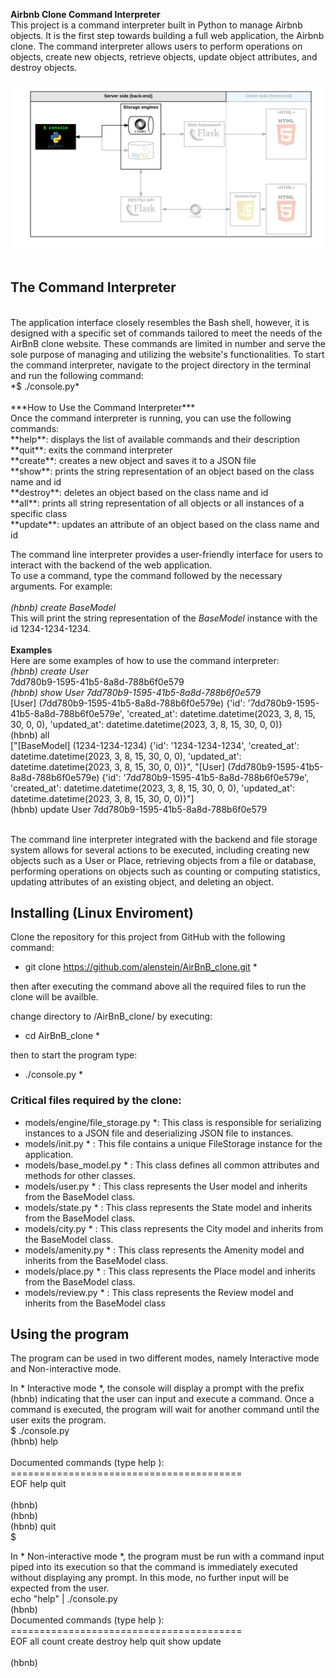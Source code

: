 **Airbnb Clone Command Interpreter**
<br>
This project is a command interpreter built in Python to manage Airbnb objects. It is the first step towards building a full web application, the Airbnb clone. The command interpreter allows users to perform operations on objects, create new objects, retrieve objects, update object attributes, and destroy objects.

![Alt](airbnb_project_outliine.png "Project Outline")<br>
<br>
## The Command Interpreter 
<br>
The application interface closely resembles the Bash shell, however, it is designed with a specific set of commands tailored to meet the needs of the AirBnB clone website. These commands are limited in number and serve the sole purpose of managing and utilizing the website's functionalities.
To start the command interpreter, navigate to the project directory in the terminal and run the following command:
<br>
*$ ./console.py*
<br>
<br>***How to Use the Command Interpreter***
<br>
Once the command interpreter is running, you can use the following commands:
<br>
**help**: displays the list of available commands and their description<br>
**quit**: exits the command interpreter<br>
**create**: creates a new object and saves it to a JSON file<br>
**show**: prints the string representation of an object based on the class name and id<br>
**destroy**: deletes an object based on the class name and id<br>
**all**: prints all string representation of all objects or all instances of a specific class<br>
**update**: updates an attribute of an object based on the class name and id<br>

The command line interpreter provides a user-friendly interface for users to interact with the backend of the web application.
<br>
To use a command, type the command followed by the necessary arguments. For example:<br>
<br>
*(hbnb) create BaseModel*
<br>This will print the string representation of the *BaseModel* instance with the id 1234-1234-1234.
<br>
<br>**Examples**<br>
Here are some examples of how to use the command interpreter:<br>
*(hbnb) create User<br>*
7dd780b9-1595-41b5-8a8d-788b6f0e579<br>
*(hbnb) show User 7dd780b9-1595-41b5-8a8d-788b6f0e579*<br>
[User] (7dd780b9-1595-41b5-8a8d-788b6f0e579e) {'id': '7dd780b9-1595-41b5-8a8d-788b6f0e579e', 'created_at': datetime.datetime(2023, 3, 8, 15, 30, 0, 0), 'updated_at': datetime.datetime(2023, 3, 8, 15, 30, 0, 0)}
<br>(hbnb) all<br>
["[BaseModel] (1234-1234-1234) {'id': '1234-1234-1234', 'created_at': datetime.datetime(2023, 3, 8, 15, 30, 0, 0), 'updated_at': datetime.datetime(2023, 3, 8, 15, 30, 0, 0)}", "[User] (7dd780b9-1595-41b5-8a8d-788b6f0e579e) {'id': '7dd780b9-1595-41b5-8a8d-788b6f0e579e', 'created_at': datetime.datetime(2023, 3, 8, 15, 30, 0, 0), 'updated_at': datetime.datetime(2023, 3, 8, 15, 30, 0, 0)}"]<br>
(hbnb) update User 7dd780b9-1595-41b5-8a8d-788b6f0e579<br>
<br>

The command line interpreter integrated with the backend and file storage system allows for several actions to be executed, including creating new objects such as a User or Place, retrieving objects from a file or database, performing operations on objects such as counting or computing statistics, updating attributes of an existing object, and deleting an object.

## Installing (Linux Enviroment)
Clone the repository for this project from GitHub with the following command:
* git clone https://github.com/alenstein/AirBnB_clone.git *

then after executing the command above all the required files to run the clone will be availble.

change directory to /AirBnB_clone/ by executing:
* cd AirBnB_clone  *

then to start the program type:
* ./console.py *

### Critical files required by the clone:
* models/engine/file_storage.py *: This class is responsible for serializing instances to a JSON file and deserializing JSON file to instances. <br>
* models/init.py * : This file contains a unique FileStorage instance for the application. <br>
* models/base_model.py * : This class defines all common attributes and methods for other classes. <br>
* models/user.py * : This class represents the User model and inherits from the BaseModel class. <br>
* models/state.py * : This class represents the State model and inherits from the BaseModel class. <br>
* models/city.py * : This class represents the City model and inherits from the BaseModel class. <br>
* models/amenity.py * : This class represents the Amenity model and inherits from the BaseModel class. <br>
* models/place.py * : This class represents the Place model and inherits from the BaseModel class. <br>
* models/review.py * : This class represents the Review model and inherits from the BaseModel class <br>

## Using the program
The program can be used in two different modes, namely Interactive mode and Non-interactive mode.

In * Interactive mode *, the console will display a prompt with the prefix (hbnb) indicating that the user can input and execute a command. Once a command is executed, the program will wait for another command until the user exits the program. <br>
$ ./console.py <br>
(hbnb) help <br>
<br>
Documented commands (type help <topic>):<br>
========================================<br>
EOF  help  quit<br>
<br>
(hbnb) <br> 
(hbnb) <br>
(hbnb) quit <br>
$<br>

In * Non-interactive mode *, the program must be run with a command input piped into its execution so that the command is immediately executed without displaying any prompt. In this mode, no further input will be expected from the user.
<br>
echo "help" | ./console.py <br>
(hbnb) <br>
Documented commands (type help <topic>): <br>
======================================== <br>
EOF  all  count  create  destroy  help  quit  show  update <br>
<br>
(hbnb) <br> 
<br>


